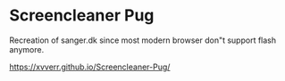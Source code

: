 # Screencleaner Pug
Recreation of sanger.dk since most modern browser don"t support flash anymore.

https://xvverr.github.io/Screencleaner-Pug/

